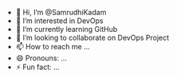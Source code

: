 - 👋 Hi, I’m @SamrudhiKadam
- 👀 I’m interested in DevOps
- 🌱 I’m currently learning GitHub
- 💞️ I’m looking to collaborate on DevOps Project
- 📫 How to reach me ...
- 😄 Pronouns: ...
- ⚡ Fun fact: ...

<!---
SamrudhiKadam/SamrudhiKadam is a ✨ special ✨ repository because its `README.md` (this file) appears on your GitHub profile.
You can click the Preview link to take a look at your changes.
--->
